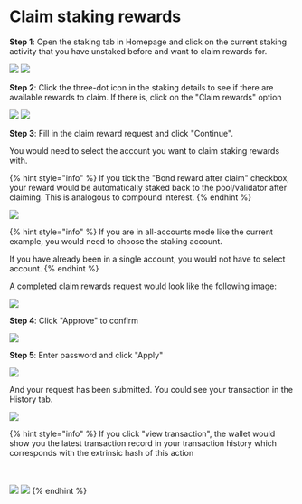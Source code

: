 # Claim staking rewards

**Step 1**: Open the staking tab in Homepage and click on the current staking activity that you have unstaked before and want to claim rewards for.

![](<../../.gitbook/assets/image (11).png>) ![](<../../.gitbook/assets/image (10).png>)

**Step 2**: Click the three-dot icon in the staking details to see if there are available rewards to claim. If there is, click on the "Claim rewards" option

![](<../../.gitbook/assets/image (4).png>) ![](<../../.gitbook/assets/image (8).png>)

**Step 3**: Fill in the claim reward request and click "Continue".&#x20;



You would need to select the account you want to claim staking rewards with.&#x20;

{% hint style="info" %}
If you tick the "Bond reward after claim" checkbox, your reward would be automatically staked back to the pool/validator after claiming. This is analogous to compound interest.&#x20;
{% endhint %}

![](<../../.gitbook/assets/image (15).png>)

{% hint style="info" %}
If you are in all-accounts mode like the current example, you would need to choose the staking account.&#x20;

If you have already been in a single account, you would not have to select account.
{% endhint %}

A completed claim rewards request would look like the following image:

![](<../../.gitbook/assets/image (12).png>)

**Step 4**: Click "Approve" to confirm&#x20;

![](../../.gitbook/assets/image.png)

**Step 5**: Enter password and click "Apply"

![](<../../.gitbook/assets/image (7).png>)

And your request has been submitted. You could see your transaction in the History tab.

![](<../../.gitbook/assets/image (5).png>)

{% hint style="info" %}
If you click "view transaction", the wallet would show you the latest transaction record in your transaction history which corresponds with the extrinsic hash of this action

\
\
![](<../../.gitbook/assets/image (16).png>) ![](<../../.gitbook/assets/image (9).png>)
{% endhint %}

